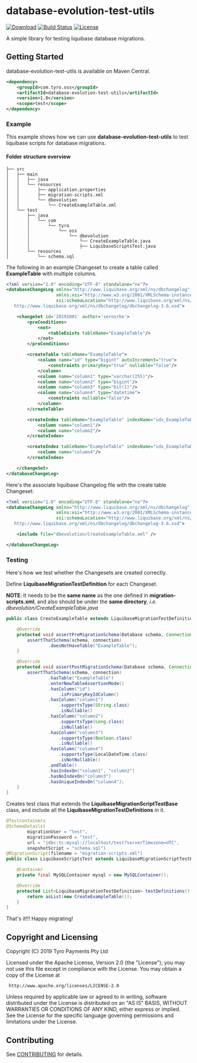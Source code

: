 # database-evolution-test-utils

[![Download](https://maven-badges.herokuapp.com/maven-central/com.tyro.oss/database-evolution-test-utils/badge.svg)](https://maven-badges.herokuapp.com/maven-central/com.tyro.oss/database-evolution-test-utils)
[![Build Status](https://travis-ci.org/tyro/database-evolution-test-utils.svg?branch=master)](https://travis-ci.org/tyro/database-evolution-test-utils)
[![License](https://img.shields.io/badge/License-Apache%202.0-blue.svg)](http://www.apache.org/licenses/LICENSE-2.0)

A simple library for testing liquibase database migrations.

## Getting Started

database-evolution-test-utils is available on Maven Central.
```xml
<dependency>
    <groupId>com.tyro.oss</groupId>
    <artifactId>database-evolution-test-utils</artifactId>
    <version>1.0</version>
    <scope>test</scope>
</dependency>
```

### Example

This example shows how we can use <b>database-evolution-test-utils</b> to test liquibase
scripts for database migrations.

#### Folder structure overview
```text
├── src
│   ├── main
│   │   ├── java
│   │   └── resources
│   │       ├── application.properties
│   │       ├── migration-scripts.xml
│   │       └── dbevolution
│   │           └── CreateExampleTable.xml
│   └── test
│       ├── java
│       │   └── com
│       │       └── tyro
│       │           └── oss
│       │               └── dbevolution
│       │                   └── CreateExampleTable.java
│       │                   ├── LiquibaseScriptsTest.java
│       └── resources
│           └── schema.sql

```

The following in an example Changeset to create a table called <b>ExampleTable</b> with multiple columns.

```xml
<?xml version="1.0" encoding="UTF-8" standalone="no"?>
<databaseChangeLog xmlns="http://www.liquibase.org/xml/ns/dbchangelog"
                   xmlns:xsi="http://www.w3.org/2001/XMLSchema-instance"
                   xsi:schemaLocation="http://www.liquibase.org/xml/ns/dbchangelog
   http://www.liquibase.org/xml/ns/dbchangelog/dbchangelog-3.6.xsd">

    <changeSet id='20191001' author='sorourke'>
        <preConditions>
            <not>
                <tableExists tableName="ExampleTable"/>
            </not>
        </preConditions>

        <createTable tableName="ExampleTable">
            <column name="id" type="bigint" autoIncrement="true">
                <constraints primaryKey="true" nullable="false"/>
            </column>
            <column name="column1" type="varchar(255)"/>
            <column name="column2" type="bigint"/>
            <column name="column3" type="bit(1)"/>
            <column name="column4" type="datetime">
                <constraints nullable="false"/>
            </column>
        </createTable>

        <createIndex tableName="ExampleTable" indexName="idx_ExampleTable_column1_column2">
            <column name="column1"/>
            <column name="column2"/>
        </createIndex>

        <createIndex tableName="ExampleTable" indexName="idx_ExampleTable_column4" unique="true">
            <column name="column4"/>
        </createIndex>

    </changeSet>
</databaseChangeLog>
```

Here's the associate liquibase Changelog file with the create table Changeset:

```xml
<?xml version="1.0" encoding="UTF-8" standalone="no"?>
<databaseChangeLog xmlns="http://www.liquibase.org/xml/ns/dbchangelog"
                   xmlns:xsi="http://www.w3.org/2001/XMLSchema-instance"
                   xsi:schemaLocation="http://www.liquibase.org/xml/ns/dbchangelog
   http://www.liquibase.org/xml/ns/dbchangelog/dbchangelog-3.6.xsd">

    <include file="dbevolution/CreateExampleTable.xml" />

</databaseChangeLog>

```

### Testing

Here's how we test whether the Changesets are created correctly.

Define <b>LiquibaseMigrationTestDefinition</b> for each Changeset.

<b>NOTE</b>: It needs to be the <b>same name</b> as the one defined in 
<b>migration-scripts.xml</b>, and also should be under the <b>same directory</b>, 
<i>i.e. dbevolution/CreateExampleTable.java</i>

```java
public class CreateExampleTable extends LiquibaseMigrationTestDefinition {

    @Override
    protected void assertPreMigrationSchema(Database schema, Connection connection) {
        assertThatSchema(schema, connection)
                .doesNotHaveTable("ExampleTable");
    }

    @Override
    protected void assertPostMigrationSchema(Database schema, Connection connection) {
        assertThatSchema(schema, connection)
                .hasTable("ExampleTable")
                .enterNewTableAssertionMode()
                .hasColumn("id")
                    .isPrimaryKeyIdColumn()
                .hasColumn("column1")
                    .supportsType(String.class)
                    .isNullable()
                .hasColumn("column2")
                    .supportsType(Long.class)
                    .isNullable()
                .hasColumn("column3")
                    .supportsType(Boolean.class)
                    .isNullable()
                .hasColumn("column4")
                    .supportsType(LocalDateTime.class)
                    .isNotNullable()
                .andTable()
                .hasIndexOn("column1", "column2")
                .hasNoIndexOn("column3")
                .hasUniqueIndexOn("column4");
    }
}

```

Creates test class that extends the <b>LiquibaseMigrationScriptTestBase</b> class, and include all the 
<b>LiquibaseMigrationTestDefinitions</b> in it.

```java
@Testcontainers
@SchemaDetails(
        migrationUser = "test",
        migrationPassword = "test",
        url = "jdbc:tc:mysql://localhost/test?serverTimezone=UTC",
        snapshotScript = "schema.sql")
@MigrationScript(filename = "migration-scripts.xml")
public class LiquibaseScriptsTest extends LiquibaseMigrationScriptTestBase {

    @Container
    private final MySQLContainer mysql = new MySQLContainer();

    @Override
    protected List<LiquibaseMigrationTestDefinition> testDefinitions() {
        return asList(new CreateExampleTable());
    }
}
```

That's it!!! Happy migrating!

## Copyright and Licensing

Copyright (C) 2019 Tyro Payments Pty Ltd

Licensed under the Apache License, Version 2.0 (the "License");
you may not use this file except in compliance with the License.
You may obtain a copy of the License at

     http://www.apache.org/licenses/LICENSE-2.0

Unless required by applicable law or agreed to in writing, software
distributed under the License is distributed on an "AS IS" BASIS,
WITHOUT WARRANTIES OR CONDITIONS OF ANY KIND, either express or implied.
See the License for the specific language governing permissions and
limitations under the License.

## Contributing

See [CONTRIBUTING](CONTRIBUTING.md) for details.

